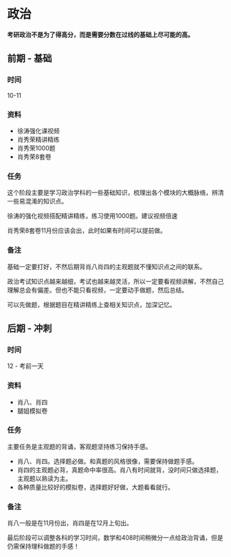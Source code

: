 # 政治

**考研政治不是为了得高分，而是需要分数在过线的基础上尽可能的高。**

## 前期 - 基础

### 时间

10-11

### 资料

- 徐涛强化课视频
- 肖秀荣精讲精练
- 肖秀荣1000题
- 肖秀荣8套卷

### 任务

这个阶段主要是学习政治学科的一些基础知识，梳理出各个模块的大概脉络，辨清一些易混淆的知识点。

徐涛的强化视频搭配精讲精练，练习使用1000题。建议视频倍速

肖秀荣8套卷11月份应该会出，此时如果有时间可以提前做。

### 备注

基础一定要打好，不然后期背肖八肖四的主观题就不懂知识点之间的联系。

政治考试知识点越来越细，考试也越来越灵活，所以一定要看视频讲解，不然自己理解总会有偏差。但也不能只看视频，一定要动手做题，然后总结。

可以先做题，根据题目在精讲精练上查相关知识点，加深记忆。

## 后期 - 冲刺

### 时间

12 - 考前一天

### 资料

- 肖八、肖四
- 腿姐模拟卷

### 任务

主要任务是主观题的背诵，客观题坚持练习保持手感。

- 肖八、肖四。选择题必做。和真题的风格很像，需要保持做题手感。
- 肖四的主观题必背，真题命中率很高。肖八有时间就背，没时间只做选择题，主观题以熟读为主。
- 各种质量比较好的模拟卷，选择题好好做，大题看看就行。

### 备注

肖八一般是在11月份出，肖四是在12月上旬出。

最后阶段可以调整各科的学习时间，数学和408时间稍微分一点给政治背诵，但是仍需保持理科做题的手感！
